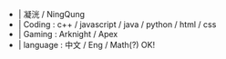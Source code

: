 - |  凝洸 / NingQung
- |  Coding : c++ / javascript / java / python / html / css
- |  Gaming : Arknight / Apex
- |  language : 中文 / Eng / Math(?) OK!

<!---
NingQung/NingQung is a ✨ special ✨ repository because its `README.md` (this file) appears on your GitHub profile.
You can click the Preview link to take a look at your changes.
--->
